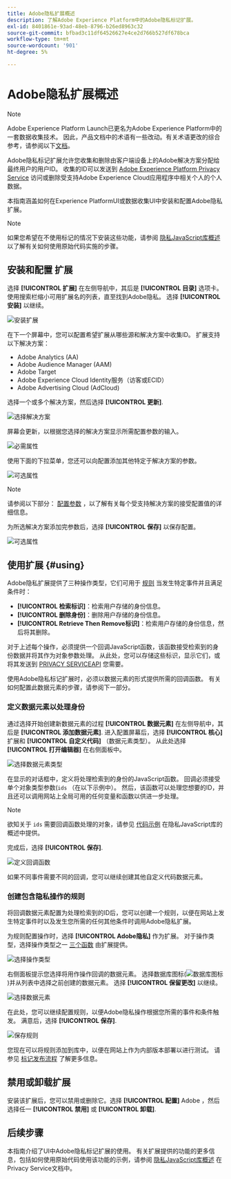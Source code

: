```yaml
---
title: Adobe隐私扩展概述
description: 了解Adobe Experience Platform中的Adobe隐私标记扩展。
exl-id: 8401861e-93ad-48eb-8796-b26ed8963c32
source-git-commit: bfbad3c11df64526627e4ce2d766b527df678bca
workflow-type: tm+mt
source-wordcount: '901'
ht-degree: 5%

---
```


# Adobe隐私扩展概述

>[!NOTE]
>
>Adobe Experience Platform Launch已更名为Adobe Experience Platform中的一套数据收集技术。 因此，产品文档中的术语有一些改动。有关术语更改的综合参考，请参阅以下[文档](../../../term-updates.md)。

Adobe隐私标记扩展允许您收集和删除由客户端设备上的Adobe解决方案分配给最终用户的用户ID。 收集的ID可以发送到 [Adobe Experience Platform Privacy Service](../../../../privacy-service/home.md) 访问或删除受支持Adobe Experience Cloud应用程序中相关个人的个人数据。

本指南涵盖如何在Experience PlatformUI或数据收集UI中安装和配置Adobe隐私扩展。

>[!NOTE]
>
>如果您希望在不使用标记的情况下安装这些功能，请参阅 [隐私JavaScript库概述](../../../../privacy-service/js-library.md) 以了解有关如何使用原始代码实施的步骤。

## 安装和配置 扩展

选择 **[!UICONTROL 扩展]** 在左侧导航中，其后是 **[!UICONTROL 目录]** 选项卡。 使用搜索栏缩小可用扩展名的列表，直至找到Adobe隐私。 选择 **[!UICONTROL 安装]** 以继续。

![安装扩展](../../../images/extensions/client/privacy/install.png)

在下一个屏幕中，您可以配置希望扩展从哪些源和解决方案中收集ID。 扩展支持以下解决方案：

* Adobe Analytics (AA)
* Adobe Audience Manager (AAM)
* Adobe Target
* Adobe Experience Cloud Identity服务（访客或ECID）
* Adobe Advertising Cloud (AdCloud)

选择一个或多个解决方案，然后选择 **[!UICONTROL 更新]**.

![选择解决方案](../../../images/extensions/client/privacy/select-solutions.png)

屏幕会更新，以根据您选择的解决方案显示所需配置参数的输入。

![必需属性](../../../images/extensions/client/privacy/required-properties.png)

使用下面的下拉菜单，您还可以向配置添加其他特定于解决方案的参数。

![可选属性](../../../images/extensions/client/privacy/optional-properties.png)

>[!NOTE]
>
>请参阅以下部分： [配置参数](../../../../privacy-service/js-library.md#config-params) ，以了解有关每个受支持解决方案的接受配置值的详细信息。

为所选解决方案添加完参数后，选择 **[!UICONTROL 保存]** 以保存配置。

![可选属性](../../../images/extensions/client/privacy/save-config.png)

## 使用扩展 {#using}

Adobe隐私扩展提供了三种操作类型，它们可用于 [规则](../../../ui/managing-resources/rules.md) 当发生特定事件并且满足条件时：

* **[!UICONTROL 检索标识]**：检索用户存储的身份信息。
* **[!UICONTROL 删除身份]**：删除用户存储的身份信息。
* **[!UICONTROL Retrieve Then Remove标识]**：检索用户存储的身份信息，然后将其删除。

对于上述每个操作，必须提供一个回调JavaScript函数，该函数接受检索到的身份数据并将其作为对象参数处理。 从此处，您可以存储这些标识，显示它们，或将其发送到 [PRIVACY SERVICEAPI](../../../../privacy-service/api/overview.md) 您需要。

使用Adobe隐私标记扩展时，必须以数据元素的形式提供所需的回调函数。 有关如何配置此数据元素的步骤，请参阅下一部分。

### 定义数据元素以处理身份

通过选择开始创建新数据元素的过程 **[!UICONTROL 数据元素]** 在左侧导航中，其后是 **[!UICONTROL 添加数据元素]**. 进入配置屏幕后，选择 **[!UICONTROL 核心]** 扩展和 **[!UICONTROL 自定义代码]** （数据元素类型）。 从此处选择 **[!UICONTROL 打开编辑器]** 在右侧面板中。

![选择数据元素类型](../../../images/extensions/client/privacy/data-element-type.png)

在显示的对话框中，定义将处理检索到的身份的JavaScript函数。 回调必须接受单个对象类型参数(`ids` （在以下示例中）。 然后，该函数可以处理您想要的ID，并且还可以调用网站上全局可用的任何变量和函数以供进一步处理。

>[!NOTE]
>
>欲知关于 `ids` 需要回调函数处理的对象，请参见 [代码示例](../../../../privacy-service/js-library.md#samples) 在隐私JavaScript库的概述中提供。

完成后，选择 **[!UICONTROL 保存]**.

![定义回调函数](../../../images/extensions/client/privacy/define-custom-code.png)

如果不同事件需要不同的回调，您可以继续创建其他自定义代码数据元素。

### 创建包含隐私操作的规则

将回调数据元素配置为处理检索到的ID后，您可以创建一个规则，以便在网站上发生特定事件时以及发生您所需的任何其他条件时调用Adobe隐私扩展。

为规则配置操作时，选择 **[!UICONTROL Adobe隐私]** 作为扩展。 对于操作类型，选择操作类型之一 [三个函数](#using) 由扩展提供。

![选择操作类型](../../../images/extensions/client/privacy/action-type.png)

右侧面板提示您选择将用作操作回调的数据元素。 选择数据库图标(![数据库图标](../../../images/extensions/client/privacy/database.png))并从列表中选择之前创建的数据元素。 选择 **[!UICONTROL 保留更改]** 以继续。

![选择数据元素](../../../images/extensions/client/privacy/add-data-element.png)

在此处，您可以继续配置规则，以便Adobe隐私操作根据您所需的事件和条件触发。 满意后，选择 **[!UICONTROL 保存]**.

![保存规则](../../../images/extensions/client/privacy/save-rule.png)

您现在可以将规则添加到库中，以便在网站上作为内部版本部署以进行测试。 请参见 [标记发布流程](../../../ui/publishing/overview.md) 了解更多信息。

## 禁用或卸载扩展

安装该扩展后，您可以禁用或删除它。选择 **[!UICONTROL 配置]** Adobe ，然后选择任一 **[!UICONTROL 禁用]** 或 **[!UICONTROL 卸载]**.

## 后续步骤

本指南介绍了UI中Adobe隐私标记扩展的使用。 有关扩展提供的功能的更多信息，包括如何使用原始代码使用该功能的示例，请参阅 [隐私JavaScript库概述](../../../../privacy-service/js-library.md) 在Privacy Service文档中。
